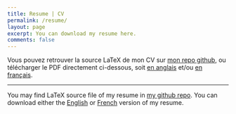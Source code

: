 ```yaml
---
title: Resume | CV
permalink: /resume/
layout: page
excerpt: You can download my resume here.
comments: false
---
```


Vous pouvez retrouver la source LaTeX de mon CV sur [mon repo github][1], ou télécharger le PDF directement ci-dessous, soit [en anglais][1] et/ou [en français][2].

---

You may find LaTeX source file of my resume in [my github repo][1]. 
You can download either the [English][2] or [French][3] version of my resume.

[1]: https://github.com/noxouille/resume
[2]: https://github.com/noxouille/resume/ferdi-resume-EN-Libertine.pdf
[3]: https://github.com/noxouille/resume/ferdi-resume-FR-Libertine.pdf
